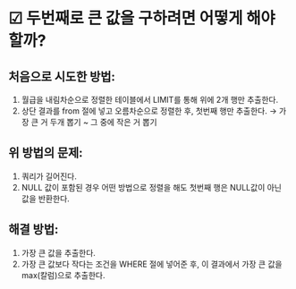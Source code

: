 
# ☑ 두번째로 큰 값을 구하려면 어떻게 해야 할까?


## 처음으로 시도한 방법:
1. 월급을 내림차순으로 정렬한 테이블에서 LIMIT를 통해 위에 2개 행만 추출한다.
2. 상단 결과를 from 절에 넣고 오름차순으로 정렬한 후, 첫번째 행만 추출한다.
→ 가장 큰 거 두개 뽑기 ~ 그 중에 작은 거 뽑기
## 위 방법의 문제: 
1. 쿼리가 길어진다.
2. NULL 값이 포함된 경우 어떤 방법으로 정렬을 해도 첫번째 행은 NULL값이 아닌 값을 반환한다.
## 해결 방법:
1. 가장 큰 값을 추출한다.
2. 가장 큰 값보다 작다는 조건을 WHERE 절에 넣어준 후, 이 결과에서 가장 큰 값을 max(칼럼)으로 추출한다.
